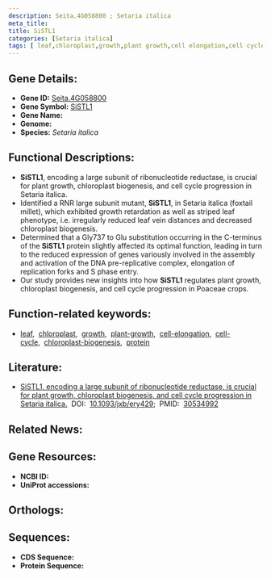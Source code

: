 ```yaml
---
description: Seita.4G058800 ; Setaria italica
meta_title:
title: SiSTL1
categories: [Setaria italica]
tags: [ leaf,chloroplast,growth,plant growth,cell elongation,cell cycle,chloroplast biogenesis,protein ]
---
```


## Gene Details:
- **Gene ID:** [Seita.4G058800]()
- **Gene Symbol:** <u>SiSTL1</u>
- **Gene Name:** 
- **Genome:** []()
- **Species:** *Setaria italica*

## Functional Descriptions:
   - **SiSTL1**, encoding a large subunit of ribonucleotide reductase, is crucial for plant growth, chloroplast biogenesis, and cell cycle progression in Setaria italica.
   - Identified a RNR large subunit mutant, **SiSTL1**, in Setaria italica (foxtail millet), which exhibited growth retardation as well as striped leaf phenotype, i.e. irregularly reduced leaf vein distances and decreased chloroplast biogenesis.
   - Determined that a Gly737 to Glu substitution occurring in the C-terminus of the **SiSTL1** protein slightly affected its optimal function, leading in turn to the reduced expression of genes variously involved in the assembly and activation of the DNA pre-replicative complex, elongation of replication forks and S phase entry.
   - Our study provides new insights into how **SiSTL1** regulates plant growth, chloroplast biogenesis, and cell cycle progression in Poaceae crops.

## Function-related keywords:
   - [leaf](/tags/leaf/),&nbsp;&nbsp;[chloroplast](/tags/chloroplast/),&nbsp;&nbsp;[growth](/tags/growth/),&nbsp;&nbsp;[plant-growth](/tags/plant-growth/),&nbsp;&nbsp;[cell-elongation](/tags/cell-elongation/),&nbsp;&nbsp;[cell-cycle](/tags/cell-cycle/),&nbsp;&nbsp;[chloroplast-biogenesis](/tags/chloroplast-biogenesis/),&nbsp;&nbsp;[protein](/tags/protein/)

## Literature:
   - [SiSTL1, encoding a large subunit of ribonucleotide reductase, is crucial for plant growth, chloroplast biogenesis, and cell cycle progression in Setaria italica.](https://doi.org/10.1093/jxb/ery429)&nbsp;&nbsp;DOI:&nbsp;&nbsp;[10.1093/jxb/ery429](https://doi.org/10.1093/jxb/ery429);&nbsp;&nbsp;PMID:&nbsp;&nbsp;[30534992](https://pubmed.ncbi.nlm.nih.gov/30534992/)

## Related News:

## Gene Resources:
- **NCBI ID:**  [](https://www.ncbi.nlm.nih.gov/gene/?term=)
- **UniProt accessions:**  [](https://www.uniprot.org/uniprotkb//entry)

## Orthologs:

## Sequences:
- **CDS Sequence:**
- **Protein Sequence:**
